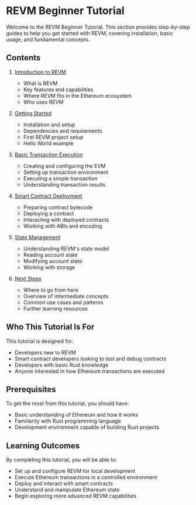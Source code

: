 # REVM Beginner Tutorial

Welcome to the REVM Beginner Tutorial. This section provides step-by-step guides to help you get started with REVM, covering installation, basic usage, and fundamental concepts.

## Contents

1. [Introduction to REVM](./1.1-introduction-to-revm.md)
   - What is REVM
   - Key features and capabilities
   - Where REVM fits in the Ethereum ecosystem
   - Who uses REVM

2. [Getting Started](./1.2-getting-started.md)
   - Installation and setup
   - Dependencies and requirements
   - First REVM project setup
   - Hello World example

3. [Basic Transaction Execution](./1.3-basic-transaction-execution.md)
   - Creating and configuring the EVM
   - Setting up transaction environment
   - Executing a simple transaction
   - Understanding transaction results

4. [Smart Contract Deployment](./1.4-smart-contract-deployment.md)
   - Preparing contract bytecode
   - Deploying a contract
   - Interacting with deployed contracts
   - Working with ABIs and encoding

5. [State Management](./1.5-state-management.md)
   - Understanding REVM's state model
   - Reading account state
   - Modifying account state
   - Working with storage

6. [Next Steps](./1.6-next-steps.md)
   - Where to go from here
   - Overview of intermediate concepts
   - Common use cases and patterns
   - Further learning resources

## Who This Tutorial Is For

This tutorial is designed for:

- Developers new to REVM
- Smart contract developers looking to test and debug contracts
- Developers with basic Rust knowledge
- Anyone interested in how Ethereum transactions are executed

## Prerequisites

To get the most from this tutorial, you should have:

- Basic understanding of Ethereum and how it works
- Familiarity with Rust programming language
- Development environment capable of building Rust projects

## Learning Outcomes

By completing this tutorial, you will be able to:

- Set up and configure REVM for local development
- Execute Ethereum transactions in a controlled environment
- Deploy and interact with smart contracts
- Understand and manipulate Ethereum state
- Begin exploring more advanced REVM capabilities